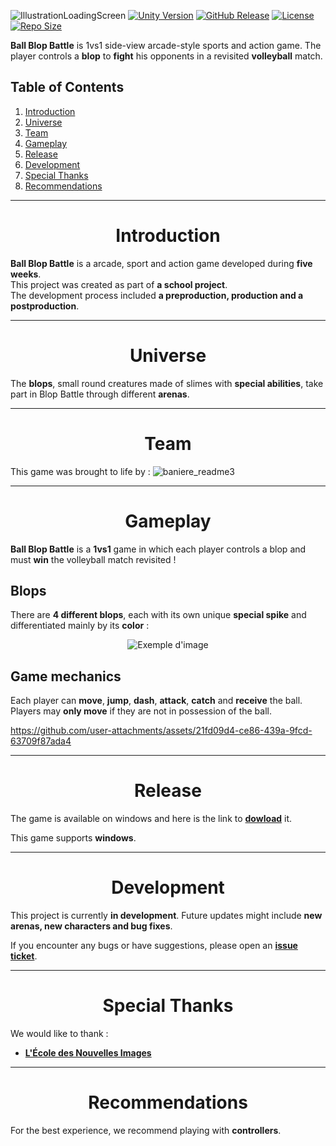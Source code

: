 ![IllustrationLoadingScreen](https://github.com/user-attachments/assets/a2b3d9a9-95d4-4461-aa9f-42438d908716)
[![Unity Version](https://img.shields.io/badge/Unity-2022.3.47-blue?style=flat&logo=unity)](https://unity.com/)
[![GitHub Release](https://badgen.net/github/release/Ecole-des-Nouvelles-Images/2024-Arcade-2D-Ball-Blop-Battle)](https://github.com/Ecole-des-Nouvelles-Images/2024-Arcade-2D-Ball-Blop-Battle/releases)
[![License](https://img.shields.io/github/license/Ecole-des-Nouvelles-Images/2024-Arcade-2D-Ball-Blop-Battle)](https://github.com/Ecole-des-Nouvelles-Images/2024-Arcade-2D-Ball-Blop-Battle/blob/main/LICENSE)
[![Repo Size](https://img.shields.io/github/repo-size/Ecole-des-Nouvelles-Images/2024-Arcade-2D-Ball-Blop-Battle?color=lightgrey)](https://github.com/Ecole-des-Nouvelles-Images/2024-Arcade-2D-Ball-Blop-Battle)

**Ball Blop Battle** is 1vs1 side-view arcade-style sports and action game. The player controls a **blop** to **fight** his opponents in a revisited **volleyball** match.

## Table of Contents
1. [Introduction](#introduction)
2. [Universe](#universe)
3. [Team](#team)
4. [Gameplay](#gameplay)
6. [Release](#release)
7. [Development](#development)
8. [Special Thanks](#special-thanks)
9. [Recommendations](#recommendations)

---
<div align="center">
  <h1>Introduction</h1>
</div>

**Ball Blop Battle** is a arcade, sport and action game developed during **five weeks**.  
This project was created as part of **a school project**.  
The development process included **a preproduction, production and a postproduction**.

---
<div align="center">
  <h1>Universe</h1>
</div>

The **blops**, small round creatures made of slimes with **special abilities**, take part in Blop Battle through different **arenas**.

---
<div align="center">
  <h1>Team</h1>
</div>

This game was brought to life by :
![baniere_readme3](https://github.com/user-attachments/assets/163b3ef1-d7d9-4fd6-9f82-01021287457a)

---
<div align="center">
  <h1>Gameplay</h1>
</div>

**Ball Blop Battle** is a **1vs1** game in which each player controls a blop and must **win** the volleyball match revisited !

## Blops
There are **4 different blops**, each with its own unique **special spike** and differentiated mainly by its **color** :

<div align="center">
  <img src="https://github.com/user-attachments/assets/d6156c0e-b9c4-464a-82c8-40555a30213f" alt="Exemple d'image" style="max-width: 100%; height: auto;">
</div>

## Game mechanics
Each player can **move**, **jump**, **dash**, **attack**, **catch** and **receive** the ball. Players may **only move** if they are not in possession of the ball.

https://github.com/user-attachments/assets/21fd09d4-ce86-439a-9fcd-63709f87ada4

---
<div align="center">
  <h1>Release</h1>
</div>

The game is available on windows and here is the link to **[dowload](https://github.com/Ecole-des-Nouvelles-Images/2024-Arcade-2D-Ball-Blop-Battle/releases)** it.

This game supports **windows**.

---
<div align="center">
  <h1>Development</h1>
</div>

This project is currently **in development**. Future updates might include **new arenas, new characters and bug fixes**.  

If you encounter any bugs or have suggestions, please open an **[issue ticket](https://github.com/Ecole-des-Nouvelles-Images/2024-Arcade-2D-Ball-Blop-Battle/issues/new)**.

---
<div align="center">
  <h1>Special Thanks</h1>
</div>

We would like to thank :
- **[L'École des Nouvelles Images](https://www.nouvellesimages.xyz/)**

---
<div align="center">
  <h1>Recommendations</h1>
</div>

For the best experience, we recommend playing with **controllers**.
